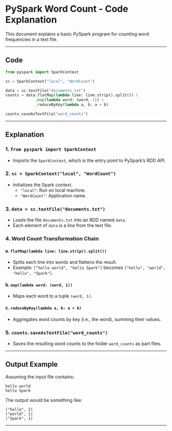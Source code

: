 
# PySpark Word Count - Code Explanation

This document explains a basic PySpark program for counting word frequencies in a text file.

---

## Code

```python
from pyspark import SparkContext

sc = SparkContext("local", "WordCount")

data = sc.textFile("documents.txt")
counts = data.flatMap(lambda line: line.strip().split()) \
             .map(lambda word: (word, 1)) \
             .reduceByKey(lambda a, b: a + b)

counts.saveAsTextFile("word_counts")
```

---

## Explanation

### 1. `from pyspark import SparkContext`
- Imports the `SparkContext`, which is the entry point to PySpark’s RDD API.

### 2. `sc = SparkContext("local", "WordCount")`
- Initializes the Spark context.
  - `"local"`: Run on local machine.
  - `"WordCount"`: Application name.

### 3. `data = sc.textFile("documents.txt")`
- Loads the file `documents.txt` into an RDD named `data`.
- Each element of `data` is a line from the text file.

### 4. Word Count Transformation Chain

#### a. `flatMap(lambda line: line.strip().split())`
- Splits each line into words and flattens the result.
- Example: `["hello world", "hello Spark"]` becomes `["hello", "world", "hello", "Spark"]`.

#### b. `map(lambda word: (word, 1))`
- Maps each word to a tuple `(word, 1)`.

#### c. `reduceByKey(lambda a, b: a + b)`
- Aggregates word counts by key (i.e., the word), summing their values.

### 5. `counts.saveAsTextFile("word_counts")`
- Saves the resulting word counts to the folder `word_counts` as part files.

---

## Output Example

Assuming the input file contains:
```
hello world
hello Spark
```

The output would be something like:
```
("hello", 2)
("world", 1)
("Spark", 1)
```

---
